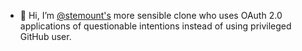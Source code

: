 - 👋 Hi, I’m [@stemount's](https://github.com/stemount) more sensible clone who uses OAuth 2.0 applications of questionable intentions instead of using privileged GitHub user.
